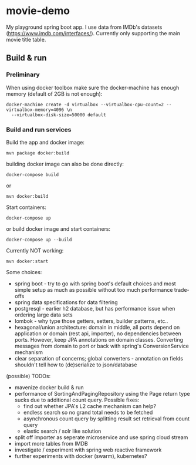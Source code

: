 # movie-demo

My playground spring boot app. I use data from IMDb's datasets (https://www.imdb.com/interfaces/). Currently only supporting the main movie title table.

## Build & run

### Preliminary
When using docker toolbox make sure the docker-machine has enough memory (default of 2GB is not enough):

```
docker-machine create -d virtualbox --virtualbox-cpu-count=2 --virtualbox-memory=4096 \n
  --virtualbox-disk-size=50000 default
```
### Build and run services
Build the app and docker image:
```
mvn package docker:build
```
building docker image can also be done directly:
```
docker-compose build
```
or
```
mvn docker:build
```
Start containers:
```
docker-compose up
```
or build docker image and start containers:
```
docker-compose up --build
```
Currently NOT working:
```
mvn docker:start
```

Some choices:
- spring boot - try to go with spring boot's default choices and most simple setup as much as possible without too much performance trade-offs
- spring data specifications for data filtering   
- postgresql - earlier h2 database, but has performance issue when ordering large data sets
- lombok - why type those getters, setters, builder patterns, etc..
- hexagonal/union architecture: domain in middle, all ports depend on application or domain (rest api, importer), no dependencies between ports. However, keep JPA annotations on domain classes. Converting messages from domain to port or back with spring's ConversionService mechanism
- clear separation of concerns; global converters - annotation on fields shouldn't tell how to (de)serialize to json/database

(possible) TODOs:
- mavenize docker build & run
- performance of SortingAndPagingRepository using the Page return type sucks due to additional count query. Possible fixes:
  - find out whether JPA's L2 cache mechanism can help?
  - endless search so no grand total needs to be fetched
  - asynchronous count query by splitting result set retrieval from count query
  - elastic search / solr like solution
- split off importer as seperate microservice and use spring cloud stream
- import more tables from IMDB
- investigate / experiment with spring web reactive framework
- further experiments with docker (swarm), kubernetes?
  
